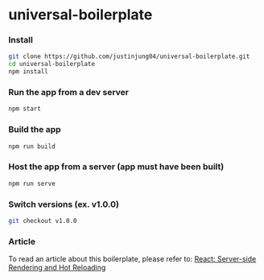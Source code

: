 # universal-boilerplate

### Install
```sh
git clone https://github.com/justinjung04/universal-boilerplate.git
cd universal-boilerplate
npm install
```

### Run the app from a dev server
```sh
npm start
```

### Build the app
```sh
npm run build
```

### Host the app from a server (app must have been built)
```sh
npm run serve
```

### Switch versions (ex. v1.0.0)
```sh
git checkout v1.0.0
```

### Article
To read an article about this boilerplate, please refer to: [React: Server-side Rendering and Hot Reloading](https://medium.com/@justinjung04/react-server-side-rendering-and-hot-reloading-ffb87ca81a89)
